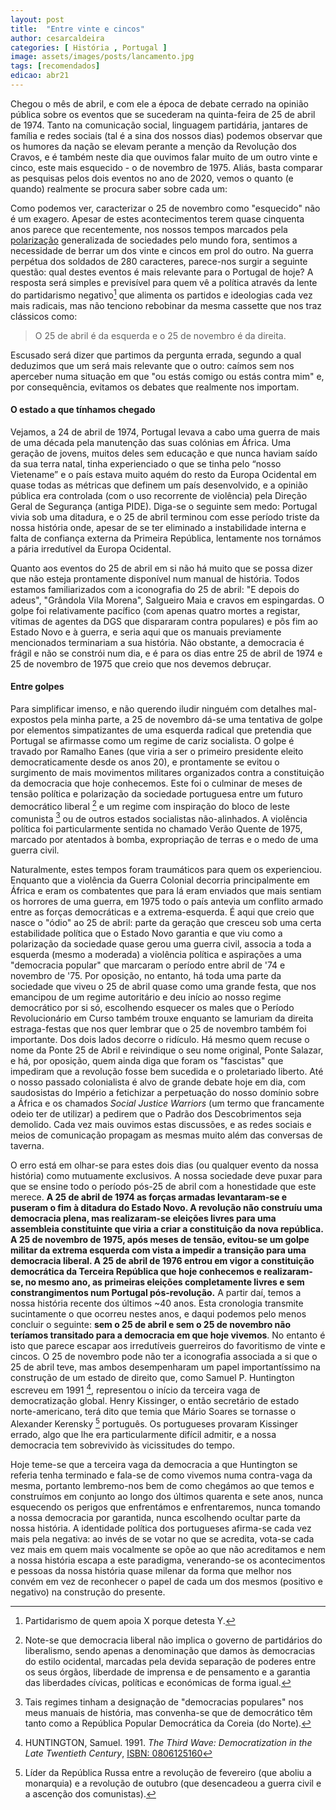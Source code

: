 ```yaml
---
layout: post
title:  "Entre vinte e cincos"
author: cesarcaldeira
categories: [ História , Portugal ]
image: assets/images/posts/lancamento.jpg
tags: [recomendados]
edicao: abr21
---
```


Chegou o mês de abril, e com ele a época de debate cerrado na opinião pública sobre os eventos que se sucederam na quinta-feira de 25 de abril de 1974. Tanto na comunicação social, linguagem partidária, jantares de família e redes sociais (tal é a sina dos nossos dias) podemos observar que os humores da nação se elevam perante a menção da Revolução dos Cravos, e é também neste dia que ouvimos falar muito de um outro vinte e cinco, este mais esquecido - o de novembro de 1975. Aliás, basta comparar as pesquisas pelos dois eventos no ano de 2020, vemos o quanto (e quando) realmente se procura saber sobre cada um:

<script type="text/javascript" src="https://ssl.gstatic.com/trends_nrtr/2431_RC04/embed_loader.js"></script>
<script type="text/javascript">
  trends.embed.renderExploreWidget("TIMESERIES", {"comparisonItem":[{"keyword":"25 de abril","geo":"PT","time":"2020-01-01 2020-12-31"},{"keyword":"25 de novembro","geo":"PT","time":"2020-01-01 2020-12-31"}],"category":0,"property":""}, {"exploreQuery":"date=2020-01-01%202020-12-31&geo=PT&q=25%20de%20abril,25%20de%20novembro","guestPath":"https://trends.google.com:443/trends/embed/"});
</script>

Como podemos ver, caracterizar o 25 de novembro como "esquecido" não é um exagero. Apesar de estes acontecimentos terem quase cinquenta anos parece que recentemente, nos nossos tempos marcados pela [polarização](/edicao/abril-2020) generalizada de sociedades pelo mundo fora, sentimos a necessidade de berrar um dos vinte e cincos em prol do outro. Na guerra perpétua dos soldados de 280 caracteres, parece-nos surgir a seguinte questão: qual destes eventos é mais relevante para o Portugal de hoje? A resposta será simples e previsível para quem vê a política através da lente do partidarismo negativo[^1] que alimenta os partidos e ideologias cada vez mais radicais, mas não tenciono rebobinar da mesma cassette que nos traz clássicos como:

[^1]: Partidarismo de quem apoia X porque detesta Y.

> O 25 de abril é da esquerda e o 25 de novembro é da direita.

Escusado será dizer que partimos da pergunta errada, segundo a qual deduzimos que um será mais relevante que o outro: caímos sem nos aperceber numa situação em que "ou estás comigo ou estás contra mim" e, por consequência, evitamos os debates que realmente nos importam.

#### O estado a que tínhamos chegado

Vejamos, a 24 de abril de 1974, Portugal levava a cabo uma guerra de mais de uma década pela manutenção das suas colónias em África. Uma geração de jovens, muitos deles sem educação e que nunca haviam saído da sua terra natal, tinha experienciado o que se tinha pelo “nosso Vietename” e o país estava muito aquém do resto da Europa Ocidental em quase todas as métricas que definem um país desenvolvido, e a opinião pública era controlada (com o uso recorrente de violência) pela Direção Geral de Segurança (antiga PIDE). Diga-se o seguinte sem medo: Portugal vivia sob uma ditadura, e o 25 de abril terminou com esse período triste da nossa história onde, apesar de se ter eliminado a instabilidade interna e falta de confiança externa da Primeira República, lentamente nos tornámos a pária irredutível da Europa Ocidental.

Quanto aos eventos do 25 de abril em si não há muito que se possa dizer que não esteja prontamente disponível num manual de história. Todos estamos familiarizados com a iconografia do 25 de abril: "E depois do adeus", "Grândola Vila Morena", Salgueiro Maia e cravos em espingardas. O golpe foi relativamente pacífico (com apenas quatro mortes a registar, vítimas de agentes da DGS que dispararam contra populares) e pôs fim ao Estado Novo e à guerra, e seria aqui que os manuais previamente mencionados terminariam a sua história. Não obstante, a democracia é frágil e não se constrói num dia, e é para os dias entre 25 de abril de 1974 e 25 de novembro de 1975 que creio que nos devemos debruçar.

#### Entre golpes

Para simplificar imenso, e não querendo iludir ninguém com detalhes mal-expostos pela minha parte, a 25 de novembro dá-se uma tentativa de golpe por elementos simpatizantes de uma esquerda radical que pretendia que Portugal se afirmasse como um regime de cariz socialista. O golpe é travado por Ramalho Eanes (que viria a ser o primeiro presidente eleito democraticamente desde os anos 20), e prontamente se evitou o surgimento de mais movimentos militares organizados contra a constituição da democracia que hoje conhecemos. Este foi o culminar de meses de tensão política e polarização da sociedade portuguesa entre um futuro democrático liberal [^2] e um regime com inspiração do bloco de leste comunista [^3] ou de outros estados socialistas não-alinhados. A violência política foi particularmente sentida no chamado Verão Quente de 1975, marcado por atentados à bomba, expropriação de terras e o medo de uma guerra civil.

[^2]: Note-se que democracia liberal não implica o governo de partidários do liberalismo, sendo apenas a denominação que damos às democracias do estilo ocidental, marcadas pela devida separação de poderes entre os seus órgãos, liberdade de imprensa e de pensamento e a garantia das liberdades cívicas, políticas e económicas de forma igual.

[^3]: Tais regimes tinham a designação de "democracias populares" nos meus manuais de história, mas convenha-se que de democrático têm tanto como a República Popular Democrática da Coreia (do Norte).

Naturalmente, estes tempos foram traumáticos para quem os experienciou. Enquanto que a violência da Guerra Colonial decorria principalmente em África e eram os combatentes que para lá eram enviados que mais sentiam os horrores de uma guerra, em 1975 todo o país antevia um conflito armado entre as forças democráticas e a extrema-esquerda. É aqui que creio que nasce o "ódio" ao 25 de abril: parte da geração que cresceu sob uma certa estabilidade política que o Estado Novo garantia e que viu como a polarização da sociedade quase gerou uma guerra civil, associa a toda a esquerda (mesmo a moderada) a violência política e aspirações a uma "democracia popular" que marcaram o período entre abril de '74 e novembro de '75. Por oposição, no entanto, há toda uma parte da sociedade que viveu o 25 de abril quase como uma grande festa, que nos emancipou de um regime autoritário e deu início ao nosso regime democrático por si só, escolhendo esquecer os males que o Período Revolucionário em Curso também trouxe enquanto se lamuriam da direita estraga-festas que nos quer lembrar que o 25 de novembro também foi importante. Dos dois lados decorre o ridículo. Há mesmo quem recuse o nome da Ponte 25 de Abril e reivindique o seu nome original, Ponte Salazar, e há, por oposição, quem ainda diga que foram os "fascistas" que impediram que a revolução fosse bem sucedida e o proletariado liberto. Até o nosso passado colonialista é alvo de grande debate hoje em dia, com saudosistas do Império a fetichizar a perpetuação do nosso domínio sobre a África e os chamados _Social Justice Warriors_ (um termo que francamente odeio ter de utilizar) a pedirem que o Padrão dos Descobrimentos seja demolido. Cada vez mais ouvimos estas discussões, e as redes sociais e meios de comunicação propagam as mesmas muito além das conversas de taverna.

O erro está em olhar-se para estes dois dias (ou qualquer evento da nossa história) como mutuamente exclusivos. A nossa sociedade deve puxar para que se ensine todo o período pós-25 de abril com a honestidade que este merece. **A 25 de abril de 1974 as forças armadas levantaram-se e puseram o fim à ditadura do Estado Novo. A revolução não construíu uma democracia plena, mas realizaram-se eleições livres para uma assembleia constituinte que viria a criar a constituição da nova república. A 25 de novembro de 1975, após meses de tensão, evitou-se um golpe militar da extrema esquerda com vista a impedir a transição para uma democracia liberal. A 25 de abril de 1976 entrou em vigor a constituição democrática da Terceira República que hoje conhecemos e realizaram-se, no mesmo ano, as primeiras eleições completamente livres e sem constrangimentos num Portugal pós-revolução.** A partir daí, temos a nossa história recente dos últimos ~40 anos. Esta cronologia transmite sucintamente o que ocorreu nestes anos, e daqui podemos pelo menos concluir o seguinte: **sem o 25 de abril e sem o 25 de novembro não teríamos transitado para a democracia em que hoje vivemos**. No entanto é isto que parece escapar aos irredutíveis guerreiros do favoritismo de vinte e cincos. O 25 de novembro pode não ter a iconografia associada a si que o 25 de abril teve, mas ambos desempenharam um papel importantíssimo na construção de um estado de direito que, como Samuel P. Huntington escreveu em 1991 [^4], representou o início da terceira vaga de democratização global. Henry Kissinger, o então secretário de estado norte-americano, terá dito que temia que Mário Soares se tornasse o Alexander Kerensky [^5] português. Os portugueses provaram Kissinger errado, algo que lhe era particularmente difícil admitir, e a nossa democracia tem sobrevivido às vicissitudes do tempo.

[^4]: HUNTINGTON, Samuel. 1991. _The Third Wave: Democratization in the Late Twentieth Century_, [ISBN: 0806125160](https://www.amazon.com/s?k=0806125160)

[^5]: Líder da República Russa entre a revolução de fevereiro (que aboliu a monarquia) e a revolução de outubro (que desencadeou a guerra civil e a ascenção dos comunistas).


Hoje teme-se que a terceira vaga da democracia a que Huntington se referia tenha terminado e fala-se de como vivemos numa contra-vaga da mesma, portanto lembremo-nos bem de como chegámos ao que temos e construímos em conjunto ao longo dos últimos quarenta e sete anos, nunca esquecendo os perigos que enfrentámos e enfrentaremos, nunca tomando a nossa democracia por garantida, nunca escolhendo ocultar parte da nossa história. A identidade política dos portugueses afirma-se cada vez mais pela negativa: ao invés de se votar no que se acredita, vota-se cada vez mais em quem mais vocalmente se opõe ao que não acreditamos e nem a nossa história escapa a este paradigma, venerando-se os acontecimentos e pessoas da nossa história quase milenar da forma que melhor nos convém em vez de reconhecer o papel de cada um dos mesmos (positivo e negativo) na construção do presente.
